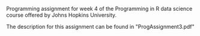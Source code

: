 Programming assignment for week 4 of the Programming in R data science course offered by Johns Hopkins University.

The description for this assignment can be found in "ProgAssignment3.pdf"
